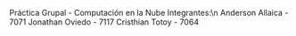 Práctica Grupal - Computación en la Nube
Integrantes:\n
      Anderson Allaica - 7071
      Jonathan Oviedo - 7117
      Cristhian Totoy - 7064
